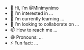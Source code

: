 - 👋 Hi, I’m @Minimynimo
- 👀 I’m interested in ...
- 🌱 I’m currently learning ...
- 💞️ I’m looking to collaborate on ...
- 📫 How to reach me ...
- 😄 Pronouns: ...
- ⚡ Fun fact: ...

<!---
Minimynimo/Minimynimo is a ✨ special ✨ repository because its `README.md` (this file) appears on your GitHub profile.
You can click the Preview link to take a look at your changes.
--->
